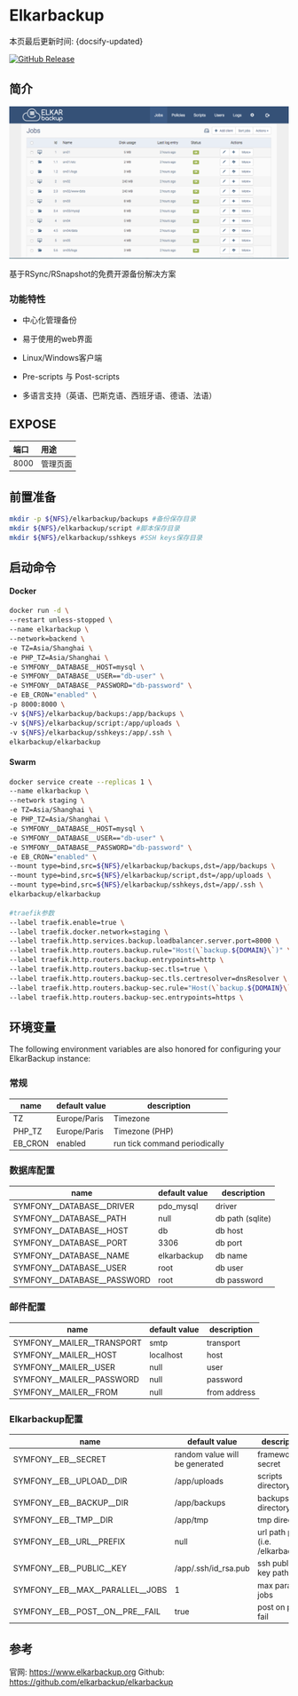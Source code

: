 # Elkarbackup

本页最后更新时间: {docsify-updated}

[![GitHub Release](https://img.shields.io/github/release/elkarbackup/elkarbackup.svg)](https://github.com/elkarbackup/elkarbackup/releases/latest)

## 简介

![](../../images/elkarbackup.png)

基于RSync/RSnapshot的免费开源备份解决方案

### 功能特性

- 中心化管理备份

- 易于使用的web界面

- Linux/Windows客户端

- Pre-scripts 与 Post-scripts

- 多语言支持（英语、巴斯克语、西班牙语、德语、法语）

  


## EXPOSE

| 端口 | 用途 |
| :--- | :--- |
| 8000 | 管理页面 |



## 前置准备

```bash
mkdir -p ${NFS}/elkarbackup/backups #备份保存目录
mkdir ${NFS}/elkarbackup/script #脚本保存目录
mkdir ${NFS}/elkarbackup/sshkeys #SSH keys保存目录
```



## 启动命令

<!-- tabs:start -->
#### **Docker**

```bash
docker run -d \
--restart unless-stopped \
--name elkarbackup \
--network=backend \
-e TZ=Asia/Shanghai \
-e PHP_TZ=Asia/Shanghai \
-e SYMFONY__DATABASE__HOST=mysql \
-e SYMFONY__DATABASE__USER=="db-user" \
-e SYMFONY__DATABASE__PASSWORD="db-password" \
-e EB_CRON="enabled" \
-p 8000:8000 \
-v ${NFS}/elkarbackup/backups:/app/backups \
-v ${NFS}/elkarbackup/script:/app/uploads \
-v ${NFS}/elkarbackup/sshkeys:/app/.ssh \
elkarbackup/elkarbackup
```



#### **Swarm**

```bash
docker service create --replicas 1 \
--name elkarbackup \
--network staging \
-e TZ=Asia/Shanghai \
-e PHP_TZ=Asia/Shanghai \
-e SYMFONY__DATABASE__HOST=mysql \
-e SYMFONY__DATABASE__USER=="db-user" \
-e SYMFONY__DATABASE__PASSWORD="db-password" \
-e EB_CRON="enabled" \
--mount type=bind,src=${NFS}/elkarbackup/backups,dst=/app/backups \
--mount type=bind,src=${NFS}/elkarbackup/script,dst=/app/uploads \
--mount type=bind,src=${NFS}/elkarbackup/sshkeys,dst=/app/.ssh \
elkarbackup/elkarbackup

#traefik参数
--label traefik.enable=true \
--label traefik.docker.network=staging \
--label traefik.http.services.backup.loadbalancer.server.port=8000 \
--label traefik.http.routers.backup.rule="Host(\`backup.${DOMAIN}\`)" \
--label traefik.http.routers.backup.entrypoints=http \
--label traefik.http.routers.backup-sec.tls=true \
--label traefik.http.routers.backup-sec.tls.certresolver=dnsResolver \
--label traefik.http.routers.backup-sec.rule="Host(\`backup.${DOMAIN}\`)" \
--label traefik.http.routers.backup-sec.entrypoints=https \
```

<!-- tabs:end -->

## 环境变量

The following environment variables are also honored for configuring your ElkarBackup instance:

### 常规

| name    | default value | description                   |
| ------- | ------------- | ----------------------------- |
| TZ      | Europe/Paris  | Timezone                      |
| PHP_TZ  | Europe/Paris  | Timezone (PHP)                |
| EB_CRON | enabled       | run tick command periodically |

### 数据库配置

| name                        | default value | description      |
| --------------------------- | ------------- | ---------------- |
| SYMFONY__DATABASE__DRIVER   | pdo_mysql     | driver           |
| SYMFONY__DATABASE__PATH     | null          | db path (sqlite) |
| SYMFONY__DATABASE__HOST     | db            | db host          |
| SYMFONY__DATABASE__PORT     | 3306          | db port          |
| SYMFONY__DATABASE__NAME     | elkarbackup   | db name          |
| SYMFONY__DATABASE__USER     | root          | db user          |
| SYMFONY__DATABASE__PASSWORD | root          | db password      |

### 邮件配置

| name                       | default value | description  |
| -------------------------- | ------------- | ------------ |
| SYMFONY__MAILER__TRANSPORT | smtp          | transport    |
| SYMFONY__MAILER__HOST      | localhost     | host         |
| SYMFONY__MAILER__USER      | null          | user         |
| SYMFONY__MAILER__PASSWORD  | null          | password     |
| SYMFONY__MAILER__FROM      | null          | from address |

### Elkarbackup配置

| name                             | default value                  | description                         |
| -------------------------------- | ------------------------------ | ----------------------------------- |
| SYMFONY__EB__SECRET              | random value will be generated | framework secret                    |
| SYMFONY__EB__UPLOAD__DIR         | /app/uploads                   | scripts directory                   |
| SYMFONY__EB__BACKUP__DIR         | /app/backups                   | backups directory                   |
| SYMFONY__EB__TMP__DIR            | /app/tmp                       | tmp directory                       |
| SYMFONY__EB__URL__PREFIX         | null                           | url path prefix (i.e. /elkarbackup) |
| SYMFONY__EB__PUBLIC__KEY         | /app/.ssh/id_rsa.pub           | ssh public key path                 |
| SYMFONY__EB__MAX__PARALLEL__JOBS | 1                              | max parallel jobs                   |
| SYMFONY__EB__POST__ON__PRE__FAIL | true                           | post on pre fail                    |



## 参考

官网: https://www.elkarbackup.org
Github: https://github.com/elkarbackup/elkarbackup
